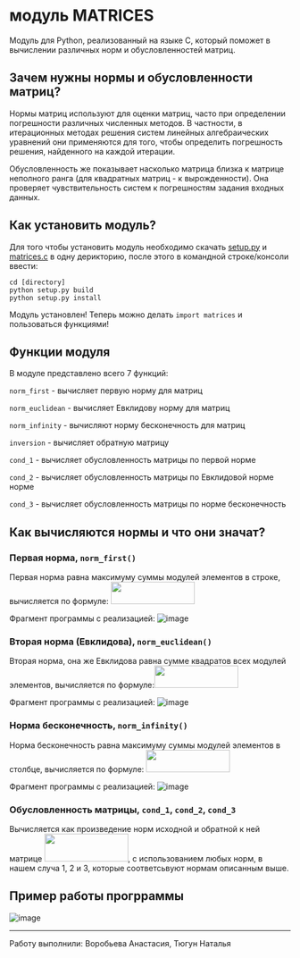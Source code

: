 # модуль MATRICES
Модуль для Python, реализованный на языке C, который поможет в вычислении различных норм и обусловленностей матриц.

## Зачем нужны нормы и обусловленности матриц?
Нормы матриц используют для оценки матриц, часто при определении погрешности различных численных методов. В частности, в итерационных методах решения систем линейных алгебраических уравнений они применяются для того, чтобы определить погрешность решения, найденного на каждой итерации.

Обусловленность же показывает насколько матрица близка к матрице неполного ранга (для квадратных матриц - к вырожденности). Она проверяет чувствительность систем к погрешностям задания входных данных.

## Как установить модуль?
Для того чтобы установить модуль необходимо скачать [setup.py](https://github.com/vvoroby/matrix/blob/main/input.py) и [matrices.с](https://github.com/vvoroby/matrix/blob/main/matrix_norms.c) в одну дерикторию, после этого в командной строке/консоли ввести:
```
cd [directory]
python setup.py build
python setup.py install
```
Модуль установлен! Теперь можно делать `import matrices` и пользоваться функциями!

## Функции модуля
В модуле представлено всего 7 функций:

`norm_first` - вычисляет первую норму для матриц

`norm_euclidean` - вычисляет Евклидову норму для матриц

`norm_infinity` - вычисляют норму бесконечность для матриц

`inversion` - вычисляет обратную матрицу

`cond_1` - вычисляет обусловленность матрицы по первой норме

`cond_2` - вычисляет обусловленность матрицы по Евклидовой норме норме

`cond_3` - вычисляет обусловленность матрицы по норме бесконечность

## Как вычисляются нормы и что они значат?
### Первая норма, `norm_first()`
Первая норма равна максимуму суммы модулей элементов в строке, вычисляется по формуле: <img src="https://github.com/NataTyugun/matrix_norms/assets/99788525/a5a7b6a4-b627-4e6c-a620-a999d4b91e21" width="150" height="40">

Фрагмент программы с реализацией:
![image](https://github.com/NataTyugun/matrix_norms/assets/99788525/dbd83041-af45-461e-9af8-201f6b9d668a)

### Вторая норма (Евклидова), `norm_euclidean()`
Вторая норма, она же Евклидова равна сумме квадратов всех модулей элементов, вычисляется по формуле:<img src="https://github.com/NataTyugun/matrix_norms/assets/99788525/df391a44-e030-4fec-8bf3-d64546593e21" width="150" height="40">

Фрагмент программы с реализацией: 
![image](https://github.com/NataTyugun/matrix_norms/assets/99788525/4e042e7c-d51e-42c0-9af3-63ed58513f1b)

### Норма бесконечность, `norm_infinity()`
Норма бесконечность равна максимуму суммы модулей элементов в столбце, вычисляется по формуле: <img src="https://github.com/NataTyugun/matrix_norms/assets/99788525/07967e4b-064c-4b39-be59-63fa2035d83a" width="150" height="40">

Фрагмент программы с реализацией:
![image](https://github.com/NataTyugun/matrix_norms/assets/99788525/cb5306d7-cf5c-4561-88e1-e91728095451)

### Обусловленность матрицы, `cond_1`, `cond_2`, `cond_3`
Вычисляется как произведение норм исходной и обратной к ней матрице <img src="https://github.com/NataTyugun/matrix_norms/assets/99788525/ed623718-6e39-4151-8a72-11b369dc59b6" width="150" height="50">, с использованием любых норм, в нашем случа 1, 2 и 3, которые соответсьвуют нормам описанным выше.

## Пример работы прогрраммы
![image](https://github.com/vvoroby/matrix/assets/99526918/11abd8c2-d278-43dd-b9f4-e432fe50adbb)

***
Работу выполнили: Воробьева Анастасия, Тюгун Наталья

